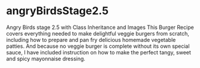 # angryBirdsStage2.5
Angry Birds stage 2.5 with Class Inheritance and Images
This Burger Recipe covers everything needed to make delightful veggie burgers from scratch, including how to prepare and pan fry delicious homemade vegetable patties. And because no veggie burger is complete without its own special sauce, I have included instruction on how to make the perfect tangy, sweet and spicy mayonnaise dressing.
